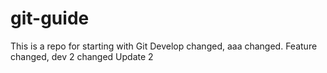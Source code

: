 # git-guide
This is a repo for starting with Git
Develop changed, aaa changed.
Feature changed, dev 2 changed
Update 2
